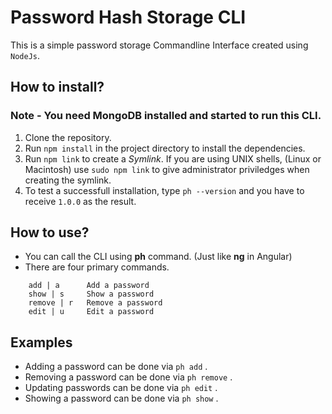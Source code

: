 # Password Hash Storage CLI

This is a simple password storage Commandline Interface created using `NodeJs`.

## How to install?

### Note - You need MongoDB installed and started to run this CLI.

1. Clone the repository.
2. Run `npm install` in the project directory to install the dependencies.
3. Run `npm link` to create a _Symlink_. If you are using UNIX shells, (Linux or Macintosh) use `sudo npm link` to give administrator priviledges when creating the symlink.
4. To test a successfull installation, type `ph --version` and you have to receive `1.0.0` as the result.

## How to use?

* You can call the CLI using **ph** command. (Just like **ng** in Angular)
* There are four primary commands. 

```
    add | a      Add a password
    show | s     Show a password
    remove | r   Remove a password
    edit | u     Edit a password

```
## Examples

* Adding a password can be done via `ph add` .
* Removing a password can be done via `ph remove` .
* Updating passwords can be done via `ph edit` .
* Showing a password can be done via `ph show` .

